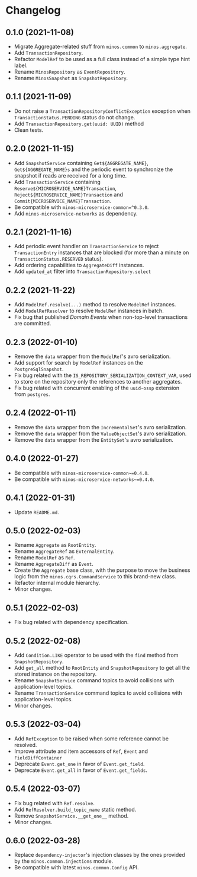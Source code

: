# Changelog

## 0.1.0 (2021-11-08)

* Migrate Aggregate-related stuff from `minos.common` to `minos.aggregate`.
* Add `TransactionRepository`.
* Refactor `ModelRef` to be used as a full class instead of a simple type hint label.
* Rename `MinosRepository` as `EventRepository`.
* Rename `MinosSnapshot` as `SnapshotRepository`.

## 0.1.1 (2021-11-09)

* Do not raise a `TransactionRepositoryConflictException` exception when `TransactionStatus.PENDING` status do not change.
* Add `TransactionRepository.get(uuid: UUID)` method
* Clean tests.

## 0.2.0 (2021-11-15)

* Add `SnapshotService` containing `Get${AGGREGATE_NAME}`, `Get${AGGREGATE_NAME}s` and the periodic event to synchronize the snapshot if reads are received for a long time.
* Add `TransactionService` containing `Reserve${MICROSERVICE_NAME}Transaction`, `Reject${MICROSERVICE_NAME}Transaction` and `Commit{MICROSERVICE_NAME}Transaction`.
* Be compatible with `minos-microservice-common=^0.3.0`.
* Add `minos-microservice-networks` as dependency.

## 0.2.1 (2021-11-16)

* Add periodic event handler on `TransactionService` to reject `TransactionEntry` instances that are blocked (for more than a minute on `TransactionStatus.RESERVED` status).
* Add ordering capabilities to `AggregateDiff` instances.
* Add `updated_at` filter into `TransactionRepository.select`

## 0.2.2 (2021-11-22)

* Add `ModelRef.resolve(...)` method to resolve `ModelRef` instances.
* Add `ModelRefResolver` to resolve `ModelRef` instances in batch.
* Fix bug that published *Domain Events* when non-top-level transactions are committed.

## 0.2.3 (2022-01-10)

* Remove the `data` wrapper from the `ModelRef`'s avro serialization.
* Add support for search by `ModelRef` instances on the `PostgreSqlSnapshot`.
* Fix bug related with the `IS_REPOSITORY_SERIALIZATION_CONTEXT_VAR`, used to store on the repository only the references to another aggregates.
* Fix bug related with concurrent enabling of the `uuid-ossp` extension from `postgres`.

## 0.2.4 (2022-01-11)

* Remove the `data` wrapper from the `IncrementalSet`'s avro serialization.
* Remove the `data` wrapper from the `ValueObjectSet`'s avro serialization.
* Remove the `data` wrapper from the `EntitySet`'s avro serialization.

## 0.4.0 (2022-01-27)

* Be compatible with `minos-microservice-common~=0.4.0`.
* Be compatible with `minos-microservice-networks~=0.4.0`.

## 0.4.1 (2022-01-31)

* Update `README.md`.


## 0.5.0 (2022-02-03)

* Rename `Aggregate` as `RootEntity`.
* Rename `AggregateRef` as `ExternalEntity`.
* Rename `ModelRef` as `Ref`.
* Rename `AggregateDiff` as `Event`.
* Create the `Aggregate` base class, with the purpose to move the business logic from the `minos.cqrs.CommandService` to this brand-new class.
* Refactor internal module hierarchy.
* Minor changes.

## 0.5.1 (2022-02-03)

* Fix bug related with dependency specification.

## 0.5.2 (2022-02-08)

* Add `Condition.LIKE` operator to be used with the `find` method from `SnapshotRepository`.
* Add `get_all` method to `RootEntity` and `SnapshotRepository` to get all the stored instance on the repository. 
* Rename `SnapshotService` command topics to avoid collisions with application-level topics. 
* Rename `TransactionService` command topics to avoid collisions with application-level topics. 
* Minor changes.

0.5.3 (2022-03-04)
------------------

* Add `RefException` to be raised when some reference cannot be resolved.
* Improve attribute and item accessors of `Ref`, `Event` and `FieldDiffContainer`
* Deprecate `Event.get_one` in favor of `Event.get_field`.
* Deprecate `Event.get_all` in favor of `Event.get_fields`.

0.5.4 (2022-03-07)
------------------

* Fix bug related with `Ref.resolve`.
* Add `RefResolver.build_topic_name` static method.
* Remove `SnapshotService.__get_one__` method.
* Minor changes.

0.6.0 (2022-03-28)
------------------

* Replace `dependency-injector`'s injection classes by the ones provided by the `minos.common.injections` module.
* Be compatible with latest `minos.common.Config` API.